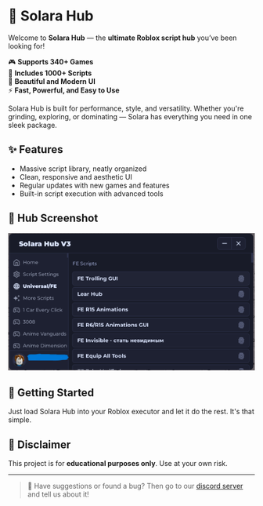 # 🌟 Solara Hub

Welcome to **Solara Hub** — the **ultimate Roblox script hub** you’ve been looking for!

🎮 **Supports 340+ Games**  
📜 **Includes 1000+ Scripts**  
🎨 **Beautiful and Modern UI**  
⚡ **Fast, Powerful, and Easy to Use**

Solara Hub is built for performance, style, and versatility. Whether you're grinding, exploring, or dominating — Solara has everything you need in one sleek package.

## ✨ Features

- Massive script library, neatly organized
- Clean, responsive and aesthetic UI
- Regular updates with new games and features
- Built-in script execution with advanced tools

## 📸 Hub Screenshot

![Solara Hub UI](SolaraHubV3Screen.png)

## 🚀 Getting Started

Just load Solara Hub into your Roblox executor and let it do the rest. It's that simple.

## 📌 Disclaimer

This project is for **educational purposes only**. Use at your own risk.

---

> 💬 Have suggestions or found a bug? Then go to our [discord server](https://discord.gg/DPCKQRJmdF) and tell us about it!
